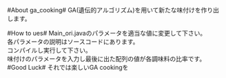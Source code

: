 #About ga_cooking#
GA(遺伝的アルゴリズム)を用いて新たな味付けを作り出します。

#How to ues#
Main_ori.javaのパラメータを適当な値に変更して下さい。  
各パラメータの説明はソースコードにあります。  
コンパイルし実行して下さい。  
味付けのパラメータを入力し最後に出た配列の値が各調味料の比率です。  
#Good Luck#
それでは楽しいGA cookingを
